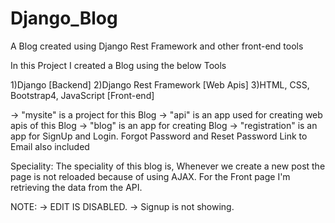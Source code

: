 # Django_Blog
A Blog created using Django Rest Framework and other front-end tools

In this Project I created a Blog using the below Tools

1)Django [Backend]
2)Django Rest Framework [Web Apis]
3)HTML, CSS, Bootstrap4, JavaScript [Front-end]


-> "mysite" is a project for this Blog
-> "api" is an app used for creating web apis of this Blog
-> "blog" is an app for creating Blog
-> "registration" is an app for SignUp and Login. Forgot Password and Reset Password Link to Email also included


Speciality:
  The speciality of this blog is, Whenever we create a new post the page is not reloaded because of using AJAX. For the Front page I'm retrieving the data from the API.
  
NOTE:
  -> EDIT IS DISABLED.
  -> Signup is not showing.
  
